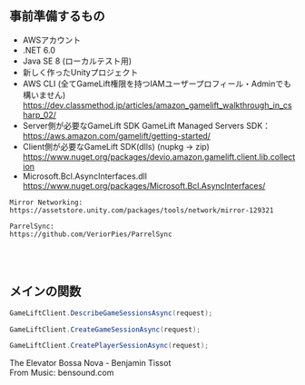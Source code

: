 ## 事前準備するもの    
- AWSアカウント
- .NET 6.0
- Java SE 8 (ローカルテスト用)
- 新しく作ったUnityプロジェクト
- AWS CLI (全てGameLift権限を持つIAMユーザープロフィール・Adminでも構いません)
https://dev.classmethod.jp/articles/amazon_gamelift_walkthrough_in_csharp_02/
- Server側が必要なGameLift SDK
GameLift Managed Servers SDK：https://aws.amazon.com/gamelift/getting-started/
- Client側が必要なGameLift SDK(dlls) (nupkg -> zip)
https://www.nuget.org/packages/devio.amazon.gamelift.client.lib.collection
- Microsoft.Bcl.AsyncInterfaces.dll
https://www.nuget.org/packages/Microsoft.Bcl.AsyncInterfaces/

```
Mirror Networking:
https://assetstore.unity.com/packages/tools/network/mirror-129321

ParrelSync:
https://github.com/VeriorPies/ParrelSync
```

&nbsp;  
&nbsp;  


## メインの関数
```csharp  
GameLiftClient.DescribeGameSessionsAsync(request);

GameLiftClient.CreateGameSessionAsync(request);

GameLiftClient.CreatePlayerSessionAsync(request);
```     


The Elevator Bossa Nova - Benjamin Tissot  
From Music: bensound.com

